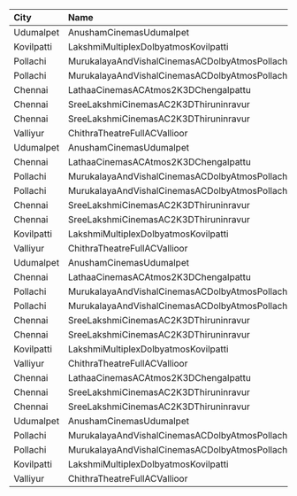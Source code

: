 | City       | Name                                           | Language |  Time | Type       | Price | Capacity | Booked |
| :--------- | :--------------------------------------------- | :------- | ----: | :--------- | ----: | -------: | -----: |
| Udumalpet  | AnushamCinemasUdumalpet                        | Tamil    | 10:30 | First      |  120₹ |      664 |    497 |
| Kovilpatti | LakshmiMultiplexDolbyatmosKovilpatti           | Tamil    | 10:30 | Platinum   |  100₹ |      446 |    223 |
| Pollachi   | MurukalayaAndVishalCinemasACDolbyAtmosPollachi | Tamil    | 10:30 | Box        |  150₹ |       96 |     49 |
| Pollachi   | MurukalayaAndVishalCinemasACDolbyAtmosPollachi | Tamil    | 10:30 | FirstClass |  120₹ |      616 |    308 |
| Chennai    | LathaaCinemasACAtmos2K3DChengalpattu           | Tamil    | 11:15 | First      |  100₹ |      184 |    124 |
| Chennai    | SreeLakshmiCinemasAC2K3DThiruninravur          | Tamil    | 11:30 | Balcony    |  110₹ |      158 |     83 |
| Chennai    | SreeLakshmiCinemasAC2K3DThiruninravur          | Tamil    | 11:30 | FirstClass |  100₹ |      414 |    208 |
| Valliyur   | ChithraTheatreFullACVallioor                   | Tamil    | 11:30 | FirstClass |  100₹ |      372 |    201 |
| Udumalpet  | AnushamCinemasUdumalpet                        | Tamil    | 14:00 | First      |  120₹ |      664 |    497 |
| Chennai    | LathaaCinemasACAtmos2K3DChengalpattu           | Tamil    | 14:15 | First      |  100₹ |      184 |    120 |
| Pollachi   | MurukalayaAndVishalCinemasACDolbyAtmosPollachi | Tamil    | 14:15 | Box        |  150₹ |       96 |     49 |
| Pollachi   | MurukalayaAndVishalCinemasACDolbyAtmosPollachi | Tamil    | 14:15 | FirstClass |  120₹ |      616 |    308 |
| Chennai    | SreeLakshmiCinemasAC2K3DThiruninravur          | Tamil    | 14:30 | Balcony    |  110₹ |      158 |     79 |
| Chennai    | SreeLakshmiCinemasAC2K3DThiruninravur          | Tamil    | 14:30 | FirstClass |  100₹ |      414 |    208 |
| Kovilpatti | LakshmiMultiplexDolbyatmosKovilpatti           | Tamil    | 14:30 | Platinum   |  100₹ |      446 |    223 |
| Valliyur   | ChithraTheatreFullACVallioor                   | Tamil    | 14:30 | FirstClass |  100₹ |      372 |    196 |
| Udumalpet  | AnushamCinemasUdumalpet                        | Tamil    | 18:00 | First      |  120₹ |      664 |    497 |
| Chennai    | LathaaCinemasACAtmos2K3DChengalpattu           | Tamil    | 18:15 | First      |  100₹ |      184 |    120 |
| Pollachi   | MurukalayaAndVishalCinemasACDolbyAtmosPollachi | Tamil    | 18:15 | Box        |  150₹ |       96 |     49 |
| Pollachi   | MurukalayaAndVishalCinemasACDolbyAtmosPollachi | Tamil    | 18:15 | FirstClass |  120₹ |      616 |    308 |
| Chennai    | SreeLakshmiCinemasAC2K3DThiruninravur          | Tamil    | 18:30 | Balcony    |  110₹ |      158 |     79 |
| Chennai    | SreeLakshmiCinemasAC2K3DThiruninravur          | Tamil    | 18:30 | FirstClass |  100₹ |      414 |    208 |
| Kovilpatti | LakshmiMultiplexDolbyatmosKovilpatti           | Tamil    | 18:30 | Platinum   |  100₹ |      446 |    223 |
| Valliyur   | ChithraTheatreFullACVallioor                   | Tamil    | 18:30 | FirstClass |  100₹ |      372 |    196 |
| Chennai    | LathaaCinemasACAtmos2K3DChengalpattu           | Tamil    | 21:15 | First      |  100₹ |      184 |    120 |
| Chennai    | SreeLakshmiCinemasAC2K3DThiruninravur          | Tamil    | 21:30 | Balcony    |  110₹ |      158 |     79 |
| Chennai    | SreeLakshmiCinemasAC2K3DThiruninravur          | Tamil    | 21:30 | FirstClass |  100₹ |      414 |    208 |
| Udumalpet  | AnushamCinemasUdumalpet                        | Tamil    | 22:00 | First      |  120₹ |      332 |    165 |
| Pollachi   | MurukalayaAndVishalCinemasACDolbyAtmosPollachi | Tamil    | 22:00 | Box        |  150₹ |       96 |     49 |
| Pollachi   | MurukalayaAndVishalCinemasACDolbyAtmosPollachi | Tamil    | 22:00 | FirstClass |  120₹ |      616 |    308 |
| Kovilpatti | LakshmiMultiplexDolbyatmosKovilpatti           | Tamil    | 22:30 | Platinum   |  100₹ |      446 |    223 |
| Valliyur   | ChithraTheatreFullACVallioor                   | Tamil    | 22:30 | FirstClass |  100₹ |      372 |    196 |